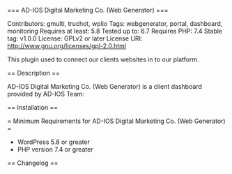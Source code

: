 === AD-IOS Digital Marketing Co. (Web Generator) ===

Contributors: gmulti, truchot, wplio
Tags: webgenerator, portal, dashboard, monitoring
Requires at least: 5.8
Tested up to: 6.7
Requires PHP: 7.4
Stable tag: v1.0.0
License: GPLv2 or later
License URI: http://www.gnu.org/licenses/gpl-2.0.html

This plugin used to connect our clients websites in to our platform.

== Description ==

AD-IOS Digital Marketing Co. (Web Generator) is a client dashboard provided by AD-IOS Team:

== Installation ==

= Minimum Requirements for AD-IOS Digital Marketing Co. (Web Generator) =
* WordPress 5.8 or greater
* PHP version 7.4 or greater

== Changelog ==